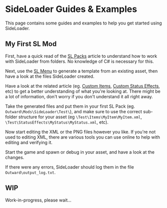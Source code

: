 # SideLoader Guides & Examples

This page contains some guides and examples to help you get started using SideLoader.

## My First SL Mod
First, have a quick read of the [SL Packs](GettingStarted/SLPacks) article to understand how to work with SideLoader from folders. No knowledge of C# is necessary for this.

Next, use the [SL Menu](GettingStarted/SLMenu) to generate a template from an existing asset, then have a look at the files SideLoader created.

Have a look at the related article (eg. [Custom Items](Custom/Items), [Custom Status Effects](Custom/StatusEffects), etc) to get a better understanding of what you're looking at. There might be a lot of information, don't worry if you don't understand it all right away.

Take the generated files and put them in your first SL Pack (eg. `Outward\Mods\SideLoader\Test\`), and make sure to use the correct sub-folder structure for your asset (eg `\Test\Items\MyItem\MyItem.xml`, `\Test\StatusEffects\MyStatus\MyStatus.xml`, etc).

Now start editing the XML or the PNG files however you like. If you're not used to editing XML, there are various tools you can use online to help with editing and verifying it.

Start the game and spawn or debug in your asset, and have a look at the changes.

If there were any errors, SideLoader should log them in the file `Outward\output_log.txt`.

## WIP

Work-in-progress, please wait...